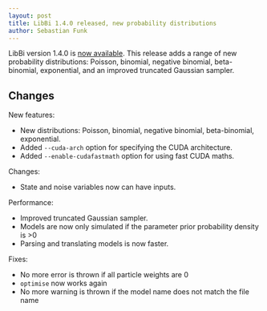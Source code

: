 ```yaml
---
layout: post
title: LibBi 1.4.0 released, new probability distributions
author: Sebastian Funk
---
```


LibBi version 1.4.0 is [now available](https://github.com/lawmurray/LibBi/archive/1.4.0.tar.gz). This release adds a range of new probability distributions: Poisson, binomial, negative binomial, beta-binomial, exponential, and an improved truncated Gaussian sampler.

Changes
-------

New features:

* New distributions: Poisson, binomial, negative binomial, beta-binomial, exponential.
* Added `--cuda-arch` option for specifying the CUDA architecture.
* Added `--enable-cudafastmath` option for using fast CUDA maths.

Changes:
* State and noise variables now can have inputs.

Performance:
* Improved truncated Gaussian sampler.
* Models are now only simulated if the parameter prior probability density is >0
* Parsing and translating models is now faster.

Fixes:
* No more error is thrown if all particle weights are 0
* `optimise` now works again
* No more warning is thrown if the model name does not match the file name


